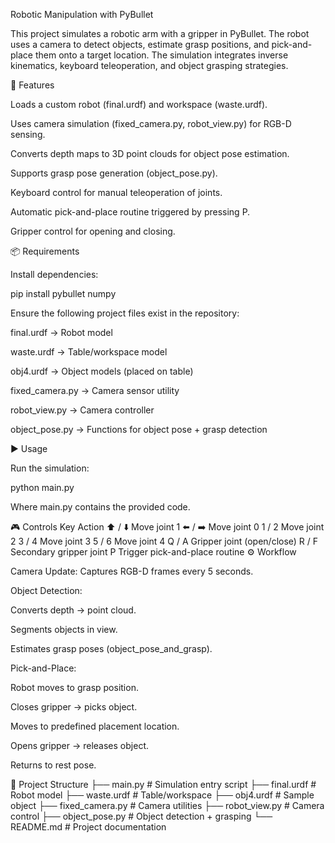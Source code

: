 Robotic Manipulation with PyBullet

This project simulates a robotic arm with a gripper in PyBullet. The robot uses a camera to detect objects, estimate grasp positions, and pick-and-place them onto a target location.
The simulation integrates inverse kinematics, keyboard teleoperation, and object grasping strategies.

🚀 Features

Loads a custom robot (final.urdf) and workspace (waste.urdf).

Uses camera simulation (fixed_camera.py, robot_view.py) for RGB-D sensing.

Converts depth maps to 3D point clouds for object pose estimation.

Supports grasp pose generation (object_pose.py).

Keyboard control for manual teleoperation of joints.

Automatic pick-and-place routine triggered by pressing P.

Gripper control for opening and closing.

📦 Requirements

Install dependencies:

pip install pybullet numpy


Ensure the following project files exist in the repository:

final.urdf → Robot model

waste.urdf → Table/workspace model

obj4.urdf → Object models (placed on table)

fixed_camera.py → Camera sensor utility

robot_view.py → Camera controller

object_pose.py → Functions for object pose + grasp detection

▶️ Usage

Run the simulation:

python main.py


Where main.py contains the provided code.

🎮 Controls
Key	Action
⬆️ / ⬇️	Move joint 1
⬅️ / ➡️	Move joint 0
1 / 2	Move joint 2
3 / 4	Move joint 3
5 / 6	Move joint 4
Q / A	Gripper joint (open/close)
R / F	Secondary gripper joint
P	Trigger pick-and-place routine
⚙️ Workflow

Camera Update:
Captures RGB-D frames every 5 seconds.

Object Detection:

Converts depth → point cloud.

Segments objects in view.

Estimates grasp poses (object_pose_and_grasp).

Pick-and-Place:

Robot moves to grasp position.

Closes gripper → picks object.

Moves to predefined placement location.

Opens gripper → releases object.

Returns to rest pose.

📂 Project Structure
├── main.py                # Simulation entry script
├── final.urdf             # Robot model
├── waste.urdf             # Table/workspace
├── obj4.urdf              # Sample object
├── fixed_camera.py        # Camera utilities
├── robot_view.py          # Camera control
├── object_pose.py         # Object detection + grasping
└── README.md              # Project documentation
